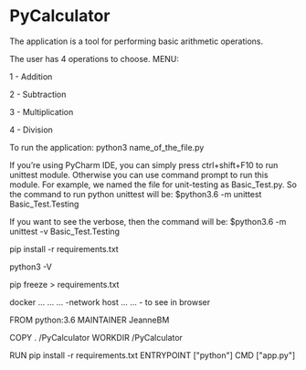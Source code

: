 # PyCalculator

The application is a tool for performing basic arithmetic operations. 

The user has 4 operations to choose. 
MENU:

1 - Addition 

2 - Subtraction

3 - Multiplication 

4 - Division

To run the application: python3 name_of_the_file.py

If you’re using PyCharm IDE, you can simply press ctrl+shift+F10 to run unittest module. Otherwise you can use command prompt to run this module. For example, we named the file for unit-testing as Basic_Test.py. So the command to run python unittest will be:
$python3.6 -m unittest Basic_Test.Testing

If you want to see the verbose, then the command will be:
$python3.6 -m unittest -v Basic_Test.Testing

pip install -r requirements.txt

python3 -V

pip freeze > requirements.txt

docker ... ... ... -network host  ...  ... - to see in browser

FROM python:3.6
MAINTAINER JeanneBM

COPY . /PyCalculator
WORKDIR /PyCalculator

RUN pip install -r requirements.txt
ENTRYPOINT ["python"]
CMD ["app.py"]
